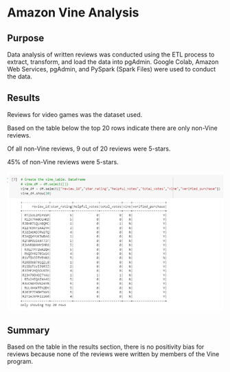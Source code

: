 # Amazon Vine Analysis

## Purpose
Data analysis of written reviews was conducted using the ETL process to extract, transform, and load the data into pgAdmin. Google Colab, Amazon Web Services, pgAdmin, and PySpark (Spark Files) were used to conduct the data.

## Results
Reviews for video games was the dataset used.

Based on the table below the top 20 rows indicate there are only non-Vine reviews. 

Of all non-Vine reviews, 9 out of 20 reviews were 5-stars.

45% of non-Vine reviews were 5-stars.

![Resources/vine_df](Resources/vine_df.png)

## Summary
Based on the table in the results section, there is no positivity bias for reviews because none of the reviews were written by members of the Vine program. 
